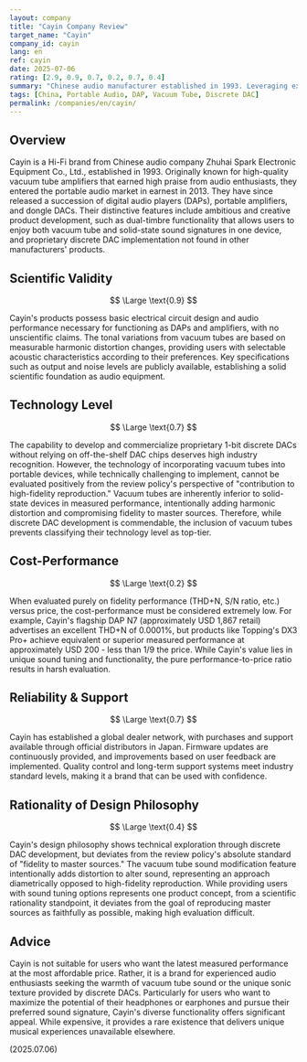 ```yaml
---
layout: company
title: "Cayin Company Review"
target_name: "Cayin"
company_id: cayin
lang: en
ref: cayin
date: 2025-07-06
rating: [2.9, 0.9, 0.7, 0.2, 0.7, 0.4]
summary: "Chinese audio manufacturer established in 1993. Leveraging experience in vacuum tube amplifier development, they have established a presence in the portable audio market. While ambitious products like their proprietary discrete DAC are noteworthy, many products including vacuum tube models do not prioritize fidelity to master sources, creating a divisive design philosophy. In terms of pure performance-to-price ratio, they face challenging competition against modern high-performance devices."
tags: [China, Portable Audio, DAP, Vacuum Tube, Discrete DAC]
permalink: /companies/en/cayin/
---
```


## Overview

Cayin is a Hi-Fi brand from Chinese audio company Zhuhai Spark Electronic Equipment Co., Ltd., established in 1993. Originally known for high-quality vacuum tube amplifiers that earned high praise from audio enthusiasts, they entered the portable audio market in earnest in 2013. They have since released a succession of digital audio players (DAPs), portable amplifiers, and dongle DACs. Their distinctive features include ambitious and creative product development, such as dual-timbre functionality that allows users to enjoy both vacuum tube and solid-state sound signatures in one device, and proprietary discrete DAC implementation not found in other manufacturers' products.

## Scientific Validity

$$ \Large \text{0.9} $$

Cayin's products possess basic electrical circuit design and audio performance necessary for functioning as DAPs and amplifiers, with no unscientific claims. The tonal variations from vacuum tubes are based on measurable harmonic distortion changes, providing users with selectable acoustic characteristics according to their preferences. Key specifications such as output and noise levels are publicly available, establishing a solid scientific foundation as audio equipment.

## Technology Level

$$ \Large \text{0.7} $$

The capability to develop and commercialize proprietary 1-bit discrete DACs without relying on off-the-shelf DAC chips deserves high industry recognition. However, the technology of incorporating vacuum tubes into portable devices, while technically challenging to implement, cannot be evaluated positively from the review policy's perspective of "contribution to high-fidelity reproduction." Vacuum tubes are inherently inferior to solid-state devices in measured performance, intentionally adding harmonic distortion and compromising fidelity to master sources. Therefore, while discrete DAC development is commendable, the inclusion of vacuum tubes prevents classifying their technology level as top-tier.

## Cost-Performance

$$ \Large \text{0.2} $$

When evaluated purely on fidelity performance (THD+N, S/N ratio, etc.) versus price, the cost-performance must be considered extremely low. For example, Cayin's flagship DAP N7 (approximately USD 1,867 retail) advertises an excellent THD+N of 0.0001%, but products like Topping's DX3 Pro+ achieve equivalent or superior measured performance at approximately USD 200 - less than 1/9 the price. While Cayin's value lies in unique sound tuning and functionality, the pure performance-to-price ratio results in harsh evaluation.

## Reliability & Support

$$ \Large \text{0.7} $$

Cayin has established a global dealer network, with purchases and support available through official distributors in Japan. Firmware updates are continuously provided, and improvements based on user feedback are implemented. Quality control and long-term support systems meet industry standard levels, making it a brand that can be used with confidence.

## Rationality of Design Philosophy

$$ \Large \text{0.4} $$

Cayin's design philosophy shows technical exploration through discrete DAC development, but deviates from the review policy's absolute standard of "fidelity to master sources." The vacuum tube sound modification feature intentionally adds distortion to alter sound, representing an approach diametrically opposed to high-fidelity reproduction. While providing users with sound tuning options represents one product concept, from a scientific rationality standpoint, it deviates from the goal of reproducing master sources as faithfully as possible, making high evaluation difficult.

## Advice

Cayin is not suitable for users who want the latest measured performance at the most affordable price. Rather, it is a brand for experienced audio enthusiasts seeking the warmth of vacuum tube sound or the unique sonic texture provided by discrete DACs. Particularly for users who want to maximize the potential of their headphones or earphones and pursue their preferred sound signature, Cayin's diverse functionality offers significant appeal. While expensive, it provides a rare existence that delivers unique musical experiences unavailable elsewhere.

(2025.07.06)